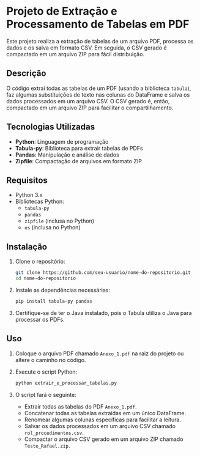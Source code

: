 # Projeto de Extração e Processamento de Tabelas em PDF

Este projeto realiza a extração de tabelas de um arquivo PDF, processa os dados e os salva em formato CSV. Em seguida, o CSV gerado é compactado em um arquivo ZIP para fácil distribuição.

## Descrição

O código extrai todas as tabelas de um PDF (usando a biblioteca `tabula`), faz algumas substituições de texto nas colunas do DataFrame e salva os dados processados em um arquivo CSV. O CSV gerado é, então, compactado em um arquivo ZIP para facilitar o compartilhamento.

## Tecnologias Utilizadas

- **Python**: Linguagem de programação
- **Tabula-py**: Biblioteca para extrair tabelas de PDFs
- **Pandas**: Manipulação e análise de dados
- **Zipfile**: Compactação de arquivos em formato ZIP

## Requisitos

- Python 3.x
- Bibliotecas Python:
    - `tabula-py`
    - `pandas`
    - `zipfile` (inclusa no Python)
    - `os` (inclusa no Python)

## Instalação

1. Clone o repositório:

    ```bash
    git clone https://github.com/seu-usuario/nome-do-repositorio.git
    cd nome-do-repositorio
    ```

2. Instale as dependências necessárias:

    ```bash
    pip install tabula-py pandas
    ```

3. Certifique-se de ter o Java instalado, pois o Tabula utiliza o Java para processar os PDFs.

## Uso

1. Coloque o arquivo PDF chamado `Anexo_1.pdf` na raiz do projeto ou altere o caminho no código.
2. Execute o script Python:

    ```bash
    python extrair_e_processar_tabelas.py
    ```

3. O script fará o seguinte:
   - Extrair todas as tabelas do PDF `Anexo_1.pdf`.
   - Concatenar todas as tabelas extraídas em um único DataFrame.
   - Renomear algumas colunas específicas para facilitar a leitura.
   - Salvar os dados processados em um arquivo CSV chamado `rol_procedimentos.csv`.
   - Compactar o arquivo CSV gerado em um arquivo ZIP chamado `Teste_Rafael.zip`.

